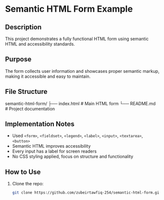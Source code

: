 # Semantic HTML Form Example

## Description
This project demonstrates a fully functional HTML form using semantic HTML and accessibility standards.

## Purpose
The form collects user information and showcases proper semantic markup, making it accessible and easy to maintain.

## File Structure
semantic-html-form/
├── index.html  # Main HTML form
└── README.md   # Project documentation

## Implementation Notes
- Used `<form>`, `<fieldset>`, `<legend>`, `<label>`, `<input>`, `<textarea>`, `<button>`  
- Semantic HTML improves accessibility  
- Every input has a label for screen readers  
- No CSS styling applied, focus on structure and functionality

## How to Use
1. Clone the repo:
   ```bash
   git clone https://github.com/zubeirtawfiq-254/semantic-html-form.git
